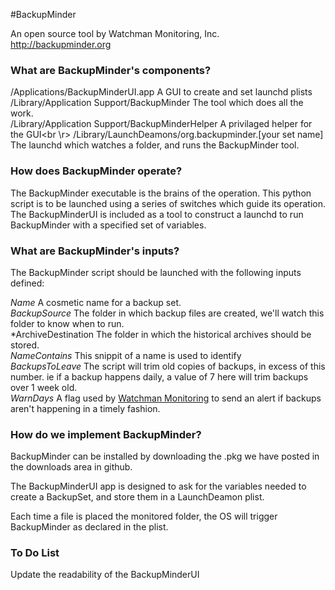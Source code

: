 #BackupMinder

An open source tool by Watchman Monitoring, Inc.<br />
http://backupminder.org<br />

### What are BackupMinder's components?

/Applications/BackupMinderUI.app  A GUI to create and set launchd plists<br />
/Library/Application Support/BackupMinder The tool which does all the work.<br />
/Library/Application Support/BackupMinderHelper A privilaged helper for the GUI<br \r>
/Library/LaunchDeamons/org.backupminder.[your set name] The launchd which watches a folder, and runs the BackupMinder tool.<br />

### How does BackupMinder operate?

The BackupMinder executable is the brains of the operation.  This python script is to be launched using a series of switches which guide its operation.  The BackupMinderUI is included as a tool to construct a launchd to run BackupMinder with a specified set of variables.

### What are BackupMinder's inputs?

The BackupMinder script should be launched with the following inputs defined:

*Name*  A cosmetic name for a backup set.<br />
*BackupSource*	The folder in which backup files are created, we'll watch this folder to know when to run.<br />
*ArchiveDestination	The folder in which the historical archives should be stored.<br />
*NameContains*	This snippit of a name is used to identify <br />
*BackupsToLeave*	The script will trim old copies of backups, in excess of this number.  ie if a backup happens daily, a value of 7 here will trim backups over 1 week old.<br />
*WarnDays*	A flag used by [Watchman Monitoring](http://www.watchmanmonitoring/) to send an alert if backups aren't happening in a timely fashion.<br />


### How do we implement BackupMinder? 
BackupMinder can be installed by downloading the .pkg we have posted in the downloads area in github.<br />

The BackupMinderUI app is designed to ask for the variables needed to create a BackupSet, and store them in a LaunchDeamon plist.

Each time a file is placed the monitored folder, the OS will trigger BackupMinder as declared in the plist.


### To Do List

Update the readability of the BackupMinderUI<br />



